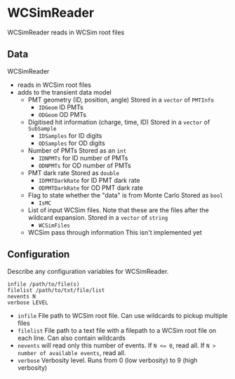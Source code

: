 # WCSimReader

WCSimReader reads in WCSim root files

## Data

WCSimReader
* reads in WCSim root files
* adds to the transient data model
  * PMT geometry (ID, position, angle)
    Stored in a `vector` of `PMTInfo`
    * `IDGeom` ID PMTs
    * `ODGeom` OD PMTs
  * Digitised hit information (charge, time, ID)
    Stored in a `vector` of `SubSample`
    * `IDSamples` for ID digits
    * `ODSamples` for OD digits
  * Number of PMTs
    Stored as an `int`
    * `IDNPMTs` for ID number of PMTs
    * `ODNPMTs` for OD number of PMTs
  * PMT dark rate
    Stored as `double`
    * `IDPMTDarkRate` for ID PMT dark rate
    * `ODPMTDarkRate` for OD PMT dark rate
  * Flag to state whether the "data" is from Monte Carlo
    Stored as `bool`
    * `IsMC`
  * List of input WCSim files.
    Note that these are the files after the wildcard expansion.
    Stored in a `vector` of `string`
    * `WCSimFiles`
  * WCSim pass through information
    This isn't implemented yet
    

## Configuration

Describe any configuration variables for WCSimReader.

```
infile /path/to/file(s)
filelist /path/to/txt/file/list
nevents N
verbose LEVEL
```

* `infile` File path to WCSim root file. Can use wildcards to pickup multiple files
* `filelist` File path to a text file with a filepath to a WCSim root file on each line. Can also contain wildcards
* `nevents` will read only this number of events. If `N <= 0`, read all. If `N > number of available events`, read all.
* `verbose` Verbosity level. Runs from 0 (low verbosity) to 9 (high verbosity)